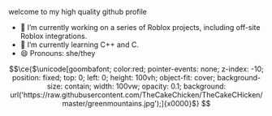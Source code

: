<!--
**TheCakeChicken/TheCakeChicken** is a ✨ _special_ ✨ repository because its `README.md` (this file) appears on your GitHub profile.

Here are some ideas to get you started:

- 🔭 I’m currently working on ...
- 🌱 I’m currently learning ...
- 👯 I’m looking to collaborate on ...
- 🤔 I’m looking for help with ...
- 💬 Ask me about ...
- 📫 How to reach me: ...
- 😄 Pronouns: ...
- ⚡ Fun fact: ...
-->

welcome to my high quality github profile

- 🔭 I’m currently working on a series of Roblox projects, including off-site Roblox integrations.
- 🌱 I’m currently learning C++ and C.
- 😄 Pronouns: she/they

```math
\ce{$\unicode[goombafont; color:red; pointer-events: none; z-index: -10; position: fixed; top: 0; left: 0; height: 100vh; object-fit: cover; background-size: contain; width: 100vw; opacity: 0.1; background: url('https://raw.githubusercontent.com/TheCakeChicken/TheCakeCHicken/master/greenmountains.jpg');]{x0000}$}
